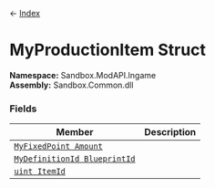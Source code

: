 ← [Index](index)
# MyProductionItem Struct
**Namespace:** Sandbox.ModAPI.Ingame  
**Assembly:** Sandbox.Common.dll  
### Fields
|Member|Description|
|---|---|
|[`MyFixedPoint Amount`](Sandbox.ModAPI.Ingame.Amount)||
|[`MyDefinitionId BlueprintId`](Sandbox.ModAPI.Ingame.BlueprintId)||
|[`uint ItemId`](Sandbox.ModAPI.Ingame.ItemId)||

